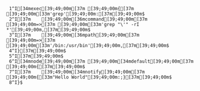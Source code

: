      1^I[34mexec[39;49;00m[37m [39;49;00m{[37m [39;49;00m[33m'grep'[39;49;00m:[37m[39;49;00m$
     2^I[37m    [39;49;00m[36mcommand[39;49;00m[37m [39;49;00m=>[37m [39;49;00m[33m'grep "\'" -rI *'[39;49;00m,[37m[39;49;00m$
     3^I[37m    [39;49;00m[36mpath[39;49;00m[37m    [39;49;00m=>[37m [39;49;00m[33m'/bin:/usr/bin'[39;49;00m,[37m[39;49;00m$
     4^I}[37m[39;49;00m$
     5^I[37m[39;49;00m$
     6^I[34mnode[39;49;00m[37m [39;49;00m[34mdefault[39;49;00m[37m [39;49;00m{[37m[39;49;00m$
     7^I[37m    [39;49;00m[34mnotify[39;49;00m[37m [39;49;00m{[33m"Hello World"[39;49;00m:;}[37m[39;49;00m$
     8^I}$
